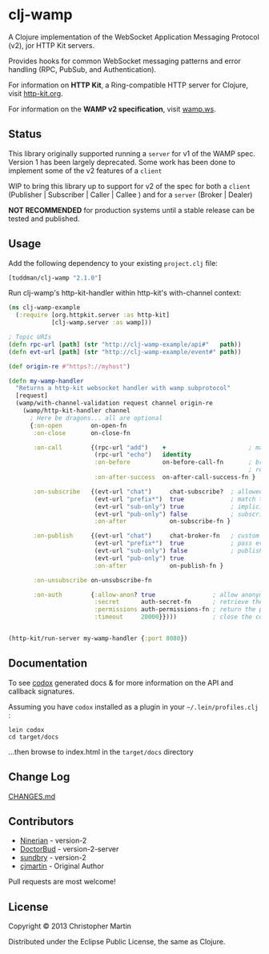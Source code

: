 # clj-wamp

A Clojure implementation of the WebSocket Application Messaging Protocol (v2),
jor HTTP Kit servers.

Provides hooks for common WebSocket messaging patterns and error handling (RPC, PubSub, and Authentication).

For information on **HTTP Kit**, a Ring-compatible HTTP server for Clojure, visit [http-kit.org](http://http-kit.org/).

For information on the **WAMP v2 specification**, visit [wamp.ws](http://wamp.ws).


## Status

This library originally supported running a `server` for v1 of the WAMP spec. Version 1 has been largely deprecated. Some work has been done to implement some of the v2 features of a `client`

WIP to bring this library up to support for v2 of the spec for both a `client` (Publisher | Subscriber | Caller | Callee ) and for a `server` (Broker | Dealer)

**NOT RECOMMENDED** for production systems until a stable release can be tested and published.




## Usage

Add the following dependency to your existing `project.clj` file:
```clojure
[tuddman/clj-wamp "2.1.0"]
```

Run clj-wamp's http-kit-handler within http-kit's with-channel context:

```clojure
(ns clj-wamp-example
  (:require [org.httpkit.server :as http-kit]
            [clj-wamp.server :as wamp]))

; Topic URIs
(defn rpc-url [path] (str "http://clj-wamp-example/api#"   path))
(defn evt-url [path] (str "http://clj-wamp-example/event#" path))

(def origin-re #"https?://myhost")

(defn my-wamp-handler
  "Returns a http-kit websocket handler with wamp subprotocol"
  [request]
  (wamp/with-channel-validation request channel origin-re
    (wamp/http-kit-handler channel
      ; Here be dragons... all are optional
      {:on-open        on-open-fn
       :on-close       on-close-fn

       :on-call        {(rpc-url "add")    +                       ; map topics to RPC fn calls
                        (rpc-url "echo")   identity
                        :on-before         on-before-call-fn       ; broker incoming params or
                                                                   ; return false to deny access                         :on-after-error    on-after-call-error-fn
                        :on-after-success  on-after-call-success-fn }

       :on-subscribe   {(evt-url "chat")     chat-subscribe?  ; allowed to subscribe?
                        (evt-url "prefix*")  true             ; match topics by prefix
                        (evt-url "sub-only") true             ; implicitly allowed
                        (evt-url "pub-only") false            ; subscription is denied
                        :on-after            on-subscribe-fn }

       :on-publish     {(evt-url "chat")     chat-broker-fn   ; custom event broker
                        (evt-url "prefix*")  true             ; pass events through as-is
                        (evt-url "sub-only") false            ; publishing is denied
                        (evt-url "pub-only") true
                        :on-after            on-publish-fn }

       :on-unsubscribe on-unsubscribe-fn

       :on-auth        {:allow-anon? true                ; allow anonymous authentication?
                        :secret      auth-secret-fn      ; retrieve the auth key's secret
                        :permissions auth-permissions-fn ; return the permissions for a key
                        :timeout     20000}})))          ; close the connection if not auth'd


(http-kit/run-server my-wamp-handler {:port 8080})
```

## Documentation

To see [codox](https://github.com/weavejester/codox) generated docs & for more information on the API and callback signatures.

Assuming you have `codox` installed as a plugin in your `~/.lein/profiles.clj` :

```
lein codox
cd target/docs
```

...then browse to index.html in the `target/docs` directory


## Change Log

[CHANGES.md](https://github.com/tuddman/clj-wamp/blob/master/CHANGES.md)

## Contributors

* [Ninerian](https://github.com/Ninerian/clj-wamp/) - version-2
* [DoctorBud](https://github.com/DoctorBud/clj-wamp) - version-2-server
* [sundbry](https://github.com/sundbry/clj-wamp) - version-2
* [cjmartin](https://github.com/cgmartin/clj-wamp)  - Original Author

Pull requests are most welcome!

## License

Copyright © 2013 Christopher Martin

Distributed under the Eclipse Public License, the same as Clojure.
